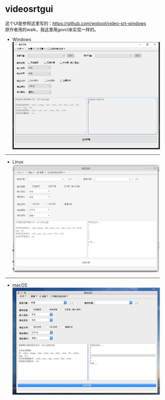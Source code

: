 # videosrtgui

这个UI是参照这里写的：https://github.com/wxbool/video-srt-windows  
原作者用的walk，我这里用govcl来实现一样的。   

* Windows  
![windows](s1.jpg)   

----
* Linux  
![linux](s2.jpg)   

----
* macOS  
![macOS](s3.jpg)   